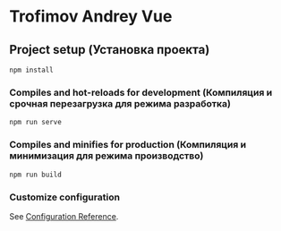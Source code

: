 # Trofimov Andrey Vue

## Project setup (Установка проекта)
```
npm install
```

### Compiles and hot-reloads for development (Компиляция и срочная перезагрузка для режима разработка)
```
npm run serve
```

### Compiles and minifies for production (Компиляция и минимизация для режима производство)
```
npm run build
```

### Customize configuration
See [Configuration Reference](https://cli.vuejs.org/config/).
